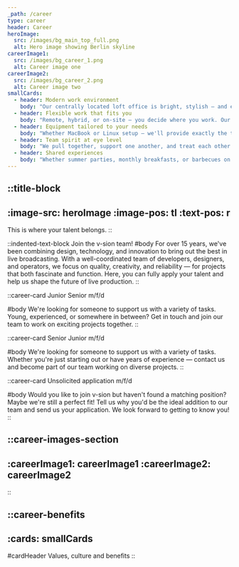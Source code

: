 ```yaml
---
_path: /career
type: career
header: Career
heroImage:
  src: /images/bg_main_top_full.png
  alt: Hero image showing Berlin skyline
careerImage1:
  src: /images/bg_career_1.png
  alt: Career image one
careerImage2:
  src: /images/bg_career_2.png
  alt: Career image two
smallCards:
  - header: Modern work environment
    body: "Our centrally located loft office is bright, stylish — and equipped with everything you need: excellent coffee, a fully equipped kitchen, chilled drinks, and fresh fruit await you."
  - header: Flexible work that fits you
    body: "Remote, hybrid, or on-site — you decide where you work. Our offices in Mainz and Berlin are always open to you, but you can also work fully remotely — whatever works best for you."
  - header: Equipment tailored to your needs
    body: "Whether MacBook or Linux setup — we'll provide exactly the tools that make you most productive. Naturally with a 4K display and high performance."
  - header: Team spirit at eye level
    body: "We pull together, support one another, and treat each other with respect. For us, it's all about the WE — not just in projects, but every day."
  - header: Shared experiences
    body: "Whether summer parties, monthly breakfasts, or barbecues on the boat — we regularly celebrate successes and togetherness. Because a strong team grows beyond the office too."
---
```


::title-block
---
:image-src: heroImage
:image-pos: tl
:text-pos: r
---
This is where your talent belongs.
::

::indented-text-block
Join the v-sion team!
#body
For over 15 years, we've been combining design, technology, and innovation to bring out the best in live broadcasting. With a well-coordinated team of developers, designers, and operators, we focus on quality, creativity, and reliability — for projects that both fascinate and function. Here, you can fully apply your talent and help us shape the future of live production.
::

::career-card
Junior Senior m/f/d

#body
We're looking for someone to support us with a variety of tasks.
Young, experienced, or somewhere in between? Get in touch and join our
team to work on exciting projects together.
::

::career-card
Senior Junior m/f/d

#body
We're looking for someone to support us with a variety of tasks.
Whether you're just starting out or have years of experience — contact us and
become part of our team working on diverse projects.
::

::career-card
Unsolicited application m/f/d

#body
Would you like to join v-sion but haven't found a matching position?
Maybe we're still a perfect fit! Tell us why you'd be the ideal addition
to our team and send us your application.
We look forward to getting to know you!
::

::career-images-section
---
:careerImage1: careerImage1
:careerImage2: careerImage2
---
::

::career-benefits
---
:cards: smallCards
---
#cardHeader
Values, culture and benefits
::
